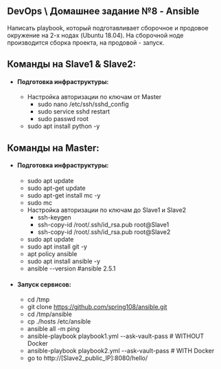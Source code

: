 ## DevOps \ Домашнее задание №8 - Ansible

Написать playbook, который подготавливает сборочное и продовое окружение на 2-х нодах (Ubuntu 18.04). На сборочной ноде производится сборка проекта, на продовой - запуск. 


## Команды на Slave1 & Slave2:
  - #### Подготовка инфраструктуры:
    - Настройка авторизации по ключам от Master
      - sudo nano /etc/ssh/sshd_config
      - sudo service sshd restart
      - sudo passwd root
    - sudo apt install python -y


## Команды на Master:
  - #### Подготовка инфраструктуры:
    - sudo apt update
    - sudo apt-get update
    - sudo apt-get install mc -y
    - sudo mc
    - Настройка авторизации по ключам до Slave1 и Slave2
      - ssh-keygen
      - ssh-copy-id /root/.ssh/id_rsa.pub root@Slave1
      - ssh-copy-id /root/.ssh/id_rsa.pub root@Slave2
    - sudo apt update
    - sudo apt install git -y
    - apt policy ansible
    - sudo apt install ansible -y
    - ansible --version #ansible 2.5.1
  - #### Запуск сервисов:
    - cd /tmp
    - git clone https://github.com/spring108/ansible.git
    - cd /tmp/ansible
    - cp ./hosts /etc/ansible
    - ansible all -m ping
    - ansible-playbook playbook1.yml --ask-vault-pass # WITHOUT Docker
    - ansible-playbook playbook2.yml --ask-vault-pass # WITH    Docker
    - go to http://[Slave2_public_IP]:8080/hello/
